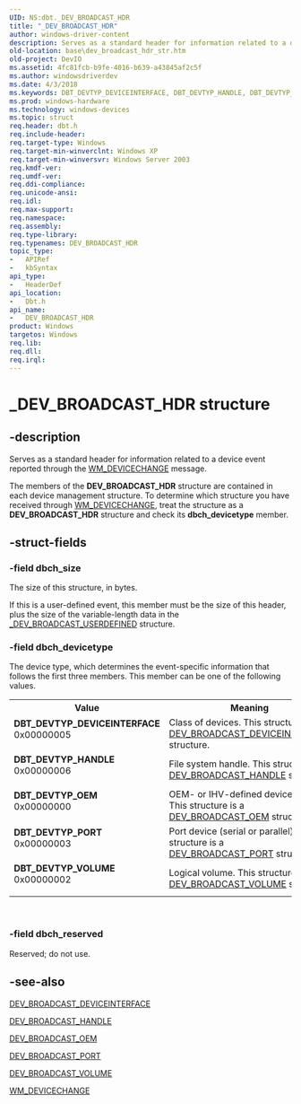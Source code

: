 ```yaml
---
UID: NS:dbt._DEV_BROADCAST_HDR
title: "_DEV_BROADCAST_HDR"
author: windows-driver-content
description: Serves as a standard header for information related to a device event reported through the WM_DEVICECHANGE message.
old-location: base\dev_broadcast_hdr_str.htm
old-project: DevIO
ms.assetid: 4fc81fcb-b9fe-4016-b639-a43845af2c5f
ms.author: windowsdriverdev
ms.date: 4/3/2018
ms.keywords: DBT_DEVTYP_DEVICEINTERFACE, DBT_DEVTYP_HANDLE, DBT_DEVTYP_OEM, DBT_DEVTYP_PORT, DBT_DEVTYP_VOLUME, DEV_BROADCAST_HDR, DEV_BROADCAST_HDR structure, PDEV_BROADCAST_HDR, PDEV_BROADCAST_HDR structure pointer, _DEV_BROADCAST_HDR, _win32_dev_broadcast_hdr_str, base.dev_broadcast_hdr_str, dbt/DEV_BROADCAST_HDR, dbt/PDEV_BROADCAST_HDR
ms.prod: windows-hardware
ms.technology: windows-devices
ms.topic: struct
req.header: dbt.h
req.include-header: 
req.target-type: Windows
req.target-min-winverclnt: Windows XP
req.target-min-winversvr: Windows Server 2003
req.kmdf-ver: 
req.umdf-ver: 
req.ddi-compliance: 
req.unicode-ansi: 
req.idl: 
req.max-support: 
req.namespace: 
req.assembly: 
req.type-library: 
req.typenames: DEV_BROADCAST_HDR
topic_type:
-	APIRef
-	kbSyntax
api_type:
-	HeaderDef
api_location:
-	Dbt.h
api_name:
-	DEV_BROADCAST_HDR
product: Windows
targetos: Windows
req.lib: 
req.dll: 
req.irql: 
---
```


# _DEV_BROADCAST_HDR structure


## -description


Serves as a standard header for information related to a device event reported through the 
<a href="https://msdn.microsoft.com/b64a3983-ee75-4199-9778-1e5b7cec59e4">WM_DEVICECHANGE</a> message.

The members of the 
<b>DEV_BROADCAST_HDR</b> structure are contained in each device management structure. To determine which structure you have received through 
<a href="https://msdn.microsoft.com/b64a3983-ee75-4199-9778-1e5b7cec59e4">WM_DEVICECHANGE</a>, treat the structure as a 
<b>DEV_BROADCAST_HDR</b> structure and check its <b>dbch_devicetype</b> member.


## -struct-fields




### -field dbch_size

The size of this structure, in bytes. 




If this is a user-defined event, this member must be the size of this header, plus the size of the variable-length data in the 
<a href="https://msdn.microsoft.com/e90fbce2-cae7-4e78-b6f5-82b200390cb7">_DEV_BROADCAST_USERDEFINED</a> structure.


### -field dbch_devicetype

The device type, which determines the event-specific information that follows the first three members. This member can be one of the following values.

<table>
<tr>
<th>Value</th>
<th>Meaning</th>
</tr>
<tr>
<td width="40%"><a id="DBT_DEVTYP_DEVICEINTERFACE"></a><a id="dbt_devtyp_deviceinterface"></a><dl>
<dt><b>DBT_DEVTYP_DEVICEINTERFACE</b></dt>
<dt>0x00000005</dt>
</dl>
</td>
<td width="60%">
Class of devices. This structure is a 
<a href="https://msdn.microsoft.com/23e6b2b9-2053-4dfa-9c0a-283279f086b8">DEV_BROADCAST_DEVICEINTERFACE</a> structure.

</td>
</tr>
<tr>
<td width="40%"><a id="DBT_DEVTYP_HANDLE"></a><a id="dbt_devtyp_handle"></a><dl>
<dt><b>DBT_DEVTYP_HANDLE</b></dt>
<dt>0x00000006</dt>
</dl>
</td>
<td width="60%">
File system handle. This structure is a 
<a href="https://msdn.microsoft.com/5e542abc-8db3-4251-8b68-11456aa2da5e">DEV_BROADCAST_HANDLE</a> structure.

</td>
</tr>
<tr>
<td width="40%"><a id="DBT_DEVTYP_OEM"></a><a id="dbt_devtyp_oem"></a><dl>
<dt><b>DBT_DEVTYP_OEM</b></dt>
<dt>0x00000000</dt>
</dl>
</td>
<td width="60%">
OEM- or IHV-defined device type. This structure is a 
<a href="https://msdn.microsoft.com/32d72002-1e67-4f72-8821-6712eb898e7d">DEV_BROADCAST_OEM</a> structure.

</td>
</tr>
<tr>
<td width="40%"><a id="DBT_DEVTYP_PORT"></a><a id="dbt_devtyp_port"></a><dl>
<dt><b>DBT_DEVTYP_PORT</b></dt>
<dt>0x00000003</dt>
</dl>
</td>
<td width="60%">
Port device (serial or parallel). This structure is a 
<a href="https://msdn.microsoft.com/b8789f1c-7d82-4637-bdb0-016a22b3bc8a">DEV_BROADCAST_PORT</a> structure.

</td>
</tr>
<tr>
<td width="40%"><a id="DBT_DEVTYP_VOLUME"></a><a id="dbt_devtyp_volume"></a><dl>
<dt><b>DBT_DEVTYP_VOLUME</b></dt>
<dt>0x00000002</dt>
</dl>
</td>
<td width="60%">
Logical volume. This structure is a 
<a href="https://msdn.microsoft.com/8ce644d9-1e95-458e-924f-67bd37831048">DEV_BROADCAST_VOLUME</a> structure.

</td>
</tr>
</table>
 


### -field dbch_reserved

Reserved; do not use.


## -see-also




<a href="https://msdn.microsoft.com/23e6b2b9-2053-4dfa-9c0a-283279f086b8">DEV_BROADCAST_DEVICEINTERFACE</a>



<a href="https://msdn.microsoft.com/5e542abc-8db3-4251-8b68-11456aa2da5e">DEV_BROADCAST_HANDLE</a>



<a href="https://msdn.microsoft.com/32d72002-1e67-4f72-8821-6712eb898e7d">DEV_BROADCAST_OEM</a>



<a href="https://msdn.microsoft.com/b8789f1c-7d82-4637-bdb0-016a22b3bc8a">DEV_BROADCAST_PORT</a>



<a href="https://msdn.microsoft.com/8ce644d9-1e95-458e-924f-67bd37831048">DEV_BROADCAST_VOLUME</a>



<a href="https://msdn.microsoft.com/b64a3983-ee75-4199-9778-1e5b7cec59e4">WM_DEVICECHANGE</a>
 

 

